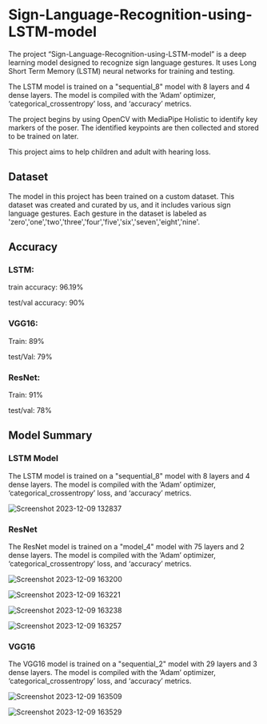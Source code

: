 # Sign-Language-Recognition-using-LSTM-model

The project “Sign-Language-Recognition-using-LSTM-model” is a deep learning model designed to recognize sign language gestures. It uses Long Short Term Memory (LSTM) neural networks for training and testing.

The LSTM model is trained on a "sequential_8" model with 8 layers and 4 dense layers. The model is compiled with the ‘Adam’ optimizer, ‘categorical_crossentropy’ loss, and ‘accuracy’ metrics.

The project begins by using OpenCV with MediaPipe Holistic to identify key markers of the poser. The identified keypoints are then collected and stored to be trained on later.

This project aims to help children and adult with hearing loss.

## Dataset

The model in this project has been trained on a custom dataset. This dataset was created and curated by us, and it includes various sign language gestures. Each gesture in the dataset is labeled as 'zero','one','two','three','four','five','six','seven','eight','nine'.

## Accuracy

### LSTM:

train accuracy: 96.19%

test/val accuracy: 90%

### VGG16:

Train: 89%

test/Val: 79%

### ResNet:

Train: 91%

test/val: 78%


## Model Summary

### LSTM Model
The LSTM model is trained on a "sequential_8" model with 8 layers and 4 dense layers. The model is compiled with the ‘Adam’ optimizer, ‘categorical_crossentropy’ loss, and ‘accuracy’ metrics.

![Screenshot 2023-12-09 132837](https://github.com/rahuln2002/Sign-Language-Recognition-using-LSTM-model/assets/99525324/ac2a79b4-dc30-4381-93a1-041bb9aba8e7)

### ResNet
The ResNet model is trained on a "model_4" model with 75 layers and 2 dense layers. The model is compiled with the ‘Adam’ optimizer, ‘categorical_crossentropy’ loss, and ‘accuracy’ metrics.

![Screenshot 2023-12-09 163200](https://github.com/rahuln2002/Sign-Language-Recognition-using-LSTM-model/assets/99525324/1a1d80d3-7f6d-4bd7-9946-9a2d71ff7054)

![Screenshot 2023-12-09 163221](https://github.com/rahuln2002/Sign-Language-Recognition-using-LSTM-model/assets/99525324/de672cf4-80e3-4c59-b8f9-8ec18a2aaa4b)

![Screenshot 2023-12-09 163238](https://github.com/rahuln2002/Sign-Language-Recognition-using-LSTM-model/assets/99525324/55c1d35d-737b-4402-bf6d-066dce86afe4)

![Screenshot 2023-12-09 163257](https://github.com/rahuln2002/Sign-Language-Recognition-using-LSTM-model/assets/99525324/ec3a5f19-1de1-47e2-91d0-c980b88015b5)


### VGG16
The VGG16 model is trained on a "sequential_2" model with 29 layers and 3 dense layers. The model is compiled with the ‘Adam’ optimizer, ‘categorical_crossentropy’ loss, and ‘accuracy’ metrics.

![Screenshot 2023-12-09 163509](https://github.com/rahuln2002/Sign-Language-Recognition-using-LSTM-model/assets/99525324/6819810c-0a3d-46a2-bb9e-9186a2e1ddca)

![Screenshot 2023-12-09 163529](https://github.com/rahuln2002/Sign-Language-Recognition-using-LSTM-model/assets/99525324/7ff0d1b8-72c4-42c0-a520-0fd9695d821f)



